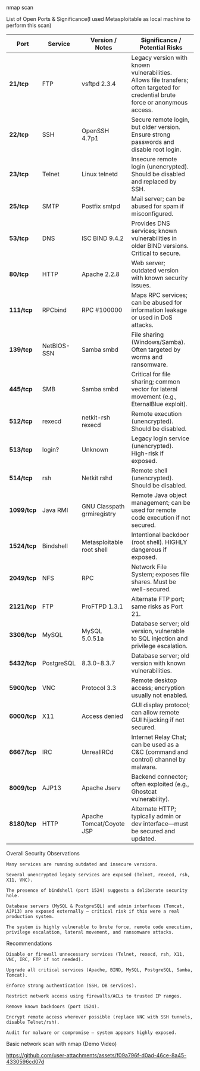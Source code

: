 nmap scan

List of Open Ports & Significance(I used Metasploitable as local machine to perform this scan)

| Port         | Service     | Version / Notes            | Significance / Potential Risks                                                                                                   |
| ------------ | ----------- | -------------------------- | -------------------------------------------------------------------------------------------------------------------------------- |
| **21/tcp**   | FTP         | vsftpd 2.3.4               | Legacy version with known vulnerabilities. Allows file transfers; often targeted for credential brute force or anonymous access. |
| **22/tcp**   | SSH         | OpenSSH 4.7p1              | Secure remote login, but older version. Ensure strong passwords and disable root login.                                          |
| **23/tcp**   | Telnet      | Linux telnetd              | Insecure remote login (unencrypted). Should be disabled and replaced by SSH.                                                     |
| **25/tcp**   | SMTP        | Postfix smtpd              | Mail server; can be abused for spam if misconfigured.                                                                            |
| **53/tcp**   | DNS         | ISC BIND 9.4.2             | Provides DNS services; known vulnerabilities in older BIND versions. Critical to secure.                                         |
| **80/tcp**   | HTTP        | Apache 2.2.8               | Web server; outdated version with known security issues.                                                                         |
| **111/tcp**  | RPCbind     | RPC #100000                | Maps RPC services; can be abused for information leakage or used in DoS attacks.                                                 |
| **139/tcp**  | NetBIOS-SSN | Samba smbd                 | File sharing (Windows/Samba). Often targeted by worms and ransomware.                                                            |
| **445/tcp**  | SMB         | Samba smbd                 | Critical for file sharing; common vector for lateral movement (e.g., EternalBlue exploit).                                       |
| **512/tcp**  | rexecd      | netkit-rsh rexecd          | Remote execution (unencrypted). Should be disabled.                                                                              |
| **513/tcp**  | login?      | Unknown                    | Legacy login service (unencrypted). High-risk if exposed.                                                                        |
| **514/tcp**  | rsh         | Netkit rshd                | Remote shell (unencrypted). Should be disabled.                                                                                  |
| **1099/tcp** | Java RMI    | GNU Classpath grmiregistry | Remote Java object management; can be used for remote code execution if not secured.                                             |
| **1524/tcp** | Bindshell   | Metasploitable root shell  | Intentional backdoor (root shell). HIGHLY dangerous if exposed.                                                                  |
| **2049/tcp** | NFS         | RPC                        | Network File System; exposes file shares. Must be well-secured.                                                                  |
| **2121/tcp** | FTP         | ProFTPD 1.3.1              | Alternate FTP port; same risks as Port 21.                                                                                       |
| **3306/tcp** | MySQL       | MySQL 5.0.51a              | Database server; old version, vulnerable to SQL injection and privilege escalation.                                              |
| **5432/tcp** | PostgreSQL  | 8.3.0-8.3.7                | Database server; old version with known vulnerabilities.                                                                         |
| **5900/tcp** | VNC         | Protocol 3.3               | Remote desktop access; encryption usually not enabled.                                                                           |
| **6000/tcp** | X11         | Access denied              | GUI display protocol; can allow remote GUI hijacking if not secured.                                                             |
| **6667/tcp** | IRC         | UnrealIRCd                 | Internet Relay Chat; can be used as a C\&C (command and control) channel by malware.                                             |
| **8009/tcp** | AJP13       | Apache Jserv               | Backend connector; often exploited (e.g., Ghostcat vulnerability).                                                               |
| **8180/tcp** | HTTP        | Apache Tomcat/Coyote JSP   | Alternate HTTP; typically admin or dev interface—must be secured and updated.                                                    |

Overall Security Observations

    Many services are running outdated and insecure versions.

    Several unencrypted legacy services are exposed (Telnet, rexecd, rsh, X11, VNC).

    The presence of bindshell (port 1524) suggests a deliberate security hole.

    Database servers (MySQL & PostgreSQL) and admin interfaces (Tomcat, AJP13) are exposed externally — critical risk if this were a real production system.

    The system is highly vulnerable to brute force, remote code execution, privilege escalation, lateral movement, and ransomware attacks.
    
Recommendations

    Disable or firewall unnecessary services (Telnet, rexecd, rsh, X11, VNC, IRC, FTP if not needed).

    Upgrade all critical services (Apache, BIND, MySQL, PostgreSQL, Samba, Tomcat).

    Enforce strong authentication (SSH, DB services).

    Restrict network access using firewalls/ACLs to trusted IP ranges.

    Remove known backdoors (port 1524).

    Encrypt remote access wherever possible (replace VNC with SSH tunnels, disable Telnet/rsh).

    Audit for malware or compromise — system appears highly exposed.

Basic network scan with nmap (Demo Video)

https://github.com/user-attachments/assets/f09a796f-d0ad-46ce-8a45-4330596cd07d
